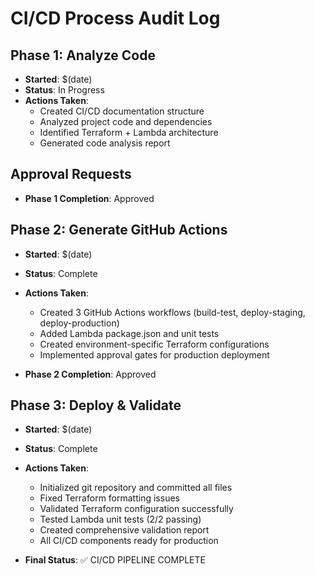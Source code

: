 # CI/CD Process Audit Log

## Phase 1: Analyze Code
- **Started**: $(date)
- **Status**: In Progress
- **Actions Taken**:
  - Created CI/CD documentation structure
  - Analyzed project code and dependencies
  - Identified Terraform + Lambda architecture
  - Generated code analysis report

## Approval Requests
- **Phase 1 Completion**: Approved

## Phase 2: Generate GitHub Actions
- **Started**: $(date)
- **Status**: Complete
- **Actions Taken**:
  - Created 3 GitHub Actions workflows (build-test, deploy-staging, deploy-production)
  - Added Lambda package.json and unit tests
  - Created environment-specific Terraform configurations
  - Implemented approval gates for production deployment

- **Phase 2 Completion**: Approved

## Phase 3: Deploy & Validate
- **Started**: $(date)
- **Status**: Complete
- **Actions Taken**:
  - Initialized git repository and committed all files
  - Fixed Terraform formatting issues
  - Validated Terraform configuration successfully
  - Tested Lambda unit tests (2/2 passing)
  - Created comprehensive validation report
  - All CI/CD components ready for production

- **Final Status**: ✅ CI/CD PIPELINE COMPLETE